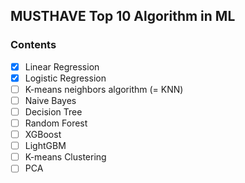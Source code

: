 ## MUSTHAVE Top 10 Algorithm in ML

### **Contents**
- [x] Linear Regression
- [x] Logistic Regression
- [ ] K-means neighbors algorithm (= KNN)
- [ ] Naive Bayes
- [ ] Decision Tree
- [ ] Random Forest
- [ ] XGBoost
- [ ] LightGBM
- [ ] K-means Clustering
- [ ] PCA
